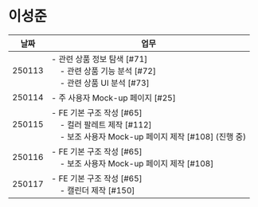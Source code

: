 # 이성준

| 날짜   | 업무                                                                                                                                                             |
| ------ | ---------------------------------------------------------------------------------------------------------------------------------------------------------------- |
| 250113 | - 관련 상품 정보 탐색 [#71] <br> &nbsp;&nbsp;&nbsp;&nbsp;- 관련 상품 기능 분석 [#72]<br> &nbsp;&nbsp;&nbsp;&nbsp;- 관련 상품 UI 분석 [#73]                       |
| 250114 | - 주 사용자 Mock-up 페이지 [#25]                                                                                                                                 |
| 250115 | - FE 기본 구조 작성 [#65] <br> &nbsp;&nbsp;&nbsp;&nbsp;- 컬러 팔레트 제작 [#112] <br> &nbsp;&nbsp;&nbsp;&nbsp;- 보조 사용자 Mock-up 페이지 제작 [#108] (진행 중) |
| 250116 | - FE 기본 구조 작성 [#65] <br> &nbsp;&nbsp;&nbsp;&nbsp;- 보조 사용자 Mock-up 페이지 제작 [#108]                                                                  |
| 250117 | - FE 기본 구조 작성 [#65] <br> &nbsp;&nbsp;&nbsp;&nbsp;- 캘린더 제작 [#150]                                                                                      |
